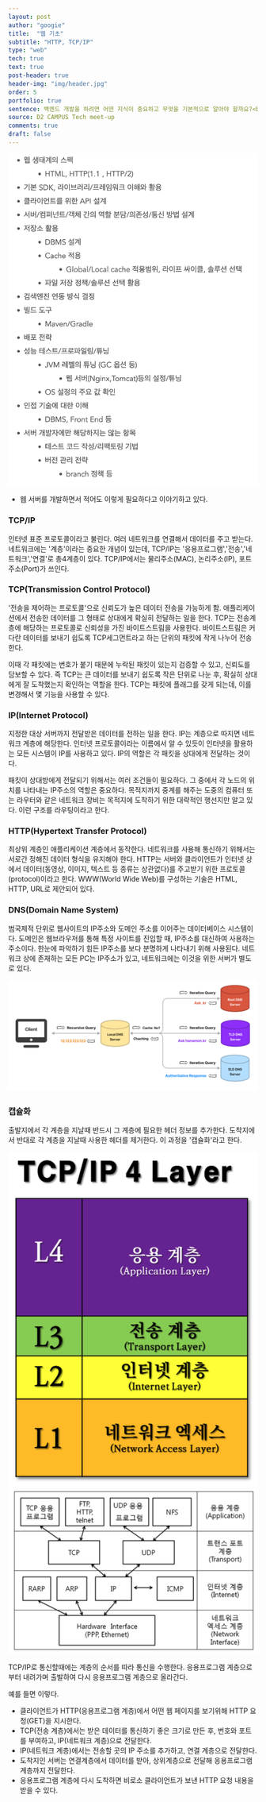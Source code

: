 ```yaml
---
layout: post
author: "googie"
title:  "웹 기초"
subtitle: "HTTP, TCP/IP"
type: "web"
tech: true
text: true
post-header: true
header-img: "img/header.jpg"
order: 5
portfolio: true
sentence: 백엔드 개발을 하려면 어떤 지식이 중요하고 무엇을 기본적으로 알아야 할까요?<br>백엔드 개발 전문가는 어떤 언어, 툴, 주제를 공부하고 개발하나요?<br>프로젝트 스킬셋을 결정하는데 고려되는 부분들은 어떤 것들이 있나요?
source: D2 CAMPUS Tech meet-up
comments: true
draft: false
---
```




![웹서버 개발자 지식 요건](img/about_web.png)
- 웹 서버를 개발하면서 적어도 이렇게 필요하다고 이야기하고 있다.


### TCP/IP
인터넷 표준 프로토콜이라고 불린다.
여러 네트워크를 연결해서 데이터를 주고 받는다.
네트워크에는 '계층'이라는 중요한 개념이 있는데, TCP/IP는 '응용프로그램','전송','네트워크','연결'로 총4계층이 있다.
TCP/IP에서는 물리주소(MAC), 논리주소(IP), 포트주소(Port)가 쓰인다.



### TCP(Transmission Control Protocol)
'전송을 제어하는 프로토콜'으로 신뢰도가 높은 데이터 전송을 가능하게 함.
애플리케이션에서 전송한 데이터를 그 형태로 상대에게 확실히 전달하는 일을 한다.
TCP는 전송계층에 해당하는 프로토콜로 신뢰성을 가진 바이트스트림을 사용한다. 바이트스트림은 커다란 데이터를 보내기 쉽도록 TCP세그먼트라고 하는 단위의 패킷에 작게 나누어 전송한다.

이때 각 패킷에는 번호가 붙기 때문에 누락된 패킷이 있는지 검증할 수 있고, 신뢰도를 담보할 수 있다. 즉 TCP는 큰 데이터를 보내기 쉽도록 작은 단위로 나눈 후, 확실히 상대에게 잘 도착했는지 확인하는 역할을 한다. TCP는 패킷에 플래그를 갖게 되는데, 이를 변경해서 몇 기능을 사용할 수 있다.


### IP(Internet Protocol)
지정한 대상 서버까지 전달받은 데이터를 전하는 일을 한다.
IP는 계층으로 따지면 네트워크 계층에 해당한다. 인터넷 프로토콜이라는 이름에서 알 수 있듯이 인터넷을 활용하는 모든 시스템이 IP를 사용하고 있다. IP의 역할은 각 패킷을 상대에게 전달하는 것이다.

패킷이 상대방에게 전달되기 위해서는 여러 조건들이 필요하다. 그 중에서 각 노드의 위치를 나타내는 IP주소의 역할은 중요하다.
목적지까지 중계를 해주는 도중의 컴퓨터 또는 라우터와 같은 네트워크 장비는 목적지에 도착하기 위한 대략적인 행선지만 알고 있다. 이런 구조를 라우팅이라고 한다.


### HTTP(Hypertext Transfer Protocol)
최상위 계층인 애플리케이션 계층에서 동작한다.
네트워크를 사용해 통신하기 위해서는 서로간 정해진 데이터 형식을 유지해야 한다. HTTP는 서버와 클라이언트가 인터넷 상에서 데이터(동영상, 이미지, 텍스트 등 종류는 상관없다)를 주고받기 위한 프로토콜(protocol)이라고 한다. WWW(World Wide Web)를 구성하는 기술은 HTML, HTTP, URL로 제안되어 있다.


### DNS(Domain Name System)
범국제적 단위로 웹사이트의 IP주소와 도메인 주소를 이어주는 데이터베이스 시스템이다.
도메인은 웹브라우저를 통해 특정 사이트를 진입할 때, IP주소를 대신하여 사용하는 주소이다.
한눈에 파악하기 힘든 IP주소를 보다 분명하게 나타내기 위해 사용된다.
네트워크 상에 존재하는 모든 PC는 IP주소가 있고, 네트워크에는 이것을 위한 서버가 별도로 있다.

![DNS 작동원리](img/DNS.png)


### 캡슐화
출발지에서 각 계층을 지날때 반드시 그 계층에 필요한 헤더 정보를 추가한다.
도착지에서 반대로 각 계층을 지날때 사용한 헤더를 제거한다.
이 과정을 '캡슐화'라고 한다.


![4계층](img/TCP_IP_4Layer.png)
![4계층디테일](img/TCP_IP_4Layer2.png)

TCP/IP로 통신할때에는 계층의 순서를 따라 통신을 수행한다. 응용프로그램 계층으로부터 내려가며 출발하여 다시 응용프로그램 계층으로 올라간다.


예를 들면 이렇다.
- 클라이언트가 HTTP(응용프로그램 계층)에서 어떤 웹 페이지를 보기위해 HTTP 요청(GET)을 지시한다.
- TCP(전송 계층)에서는 받은 데이터를 통신하기 좋은 크기로 만든 후, 번호와 포트를 부여하고, IP(네트워크 계층)으로 전달한다.
- IP(네트워크 계층)에서는 전송할 곳의 IP 주소를 추가하고, 연결 계층으로 전달한다.
- 도착지인 서버는 연결계층에서 데이터를 받아, 상위계층으로 전달해 응용프로그램 계층까지 전달한다.
- 응용프로그램 계층에 다시 도착하면 비로소 클라이언트가 보낸 HTTP 요청 내용을 받을 수 있다.






